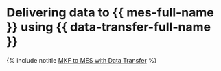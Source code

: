 # Delivering data to {{ mes-full-name }} using {{ data-transfer-full-name }}

{% include notitle [MKF to MES with Data Transfer](../../_tutorials/dataplatform/data-transfer-mkf-mes.md) %}
